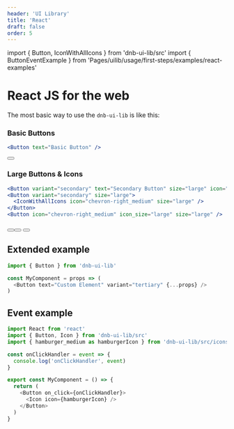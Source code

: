 ```yaml
---
header: 'UI Library'
title: 'React'
draft: false
order: 5
---
```


import { Button, IconWithAllIcons } from 'dnb-ui-lib/src'
import { ButtonEventExample } from 'Pages/uilib/usage/first-steps/examples/react-examples'

# React JS for the web

The most basic way to use the `dnb-ui-lib` is like this:

### Basic Buttons

```jsx
<Button text="Basic Button" />
```

<div className="demo-box">
  <Button text="Basic Button" />
</div>

### Large Buttons & Icons

```jsx
<Button variant="secondary" text="Secondary Button" size="large" icon="chevron-right_medium" />
<Button variant="secondary" size="large">
  <IconWithAllIcons icon="chevron-right_medium" size="large" />
</Button>
<Button icon="chevron-right_medium" icon_size="large" size="large" />
```

<div className="demo-box">
  <Button variant="secondary" text="Secondary Button" size="large" icon="chevron-right_medium" />
  <Button variant="secondary" size="large">
    <IconWithAllIcons icon="chevron-right_medium" size="large" />
  </Button>
  <Button icon="chevron-right_medium" icon_size="large" size="large" />
</div>

## Extended example

```js
import { Button } from 'dnb-ui-lib'

const MyComponent = props => (
  <Button text="Custom Element" variant="tertiary" {...props} />
)
```

## Event example

```js
import React from 'react'
import { Button, Icon } from 'dnb-ui-lib/src'
import { hamburger_medium as hamburgerIcon } from 'dnb-ui-lib/src/icons/secondary_icons_medium'

const onClickHandler = event => {
  console.log('onClickHandler', event)
}

export const MyComponent = () => {
  return (
    <Button on_click={onClickHandler}>
      <Icon icon={hamburgerIcon} />
    </Button>
  )
}
```

<div className="demo-box">
  <ButtonEventExample />
</div>
